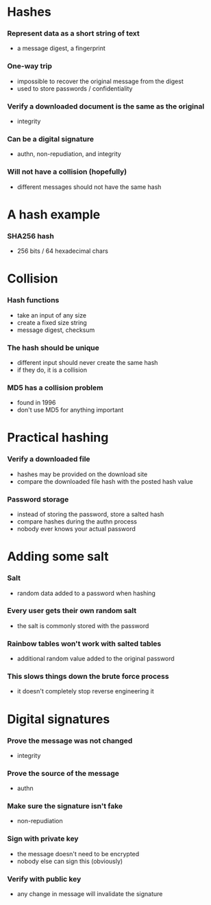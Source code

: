 # Hashes
### Represent data as a short string of text
- a message digest, a fingerprint
### One-way trip
- impossible to recover the original message from the digest
- used to store passwords / confidentiality
### Verify a downloaded document is the same as the original
- integrity
### Can be a digital signature
- authn, non-repudiation, and integrity
### Will not have a collision (hopefully)
- different messages should not have the same hash
# A hash example
### SHA256 hash
- 256 bits / 64 hexadecimal chars
# Collision
### Hash functions
- take an input of any size
- create a fixed size string
- message digest, checksum
### The hash should be unique
- different input should never create the same hash
- if they do, it is a collision
### MD5 has a collision problem
- found in 1996
- don't use MD5 for anything important
# Practical hashing
### Verify a downloaded file
- hashes may be provided on the download site
- compare the downloaded file hash with the posted hash value
### Password storage
- instead of storing the password, store a salted hash
- compare hashes during the authn process
- nobody ever knows your actual password
# Adding some salt
### Salt
- random data added to a password when hashing
### Every user gets their own random salt
- the salt is commonly stored with the password
### Rainbow tables won't work with salted tables
- additional random value added to the original password
### This slows things down the brute force process
- it doesn't completely stop reverse engineering it
# Digital signatures
### Prove the message was not changed
- integrity
### Prove the source of the message
- authn
### Make sure the signature isn't fake
- non-repudiation
### Sign with private key
- the message doesn't need to be encrypted
- nobody else can sign this (obviously)
### Verify with public key
- any change in message will invalidate the signature
